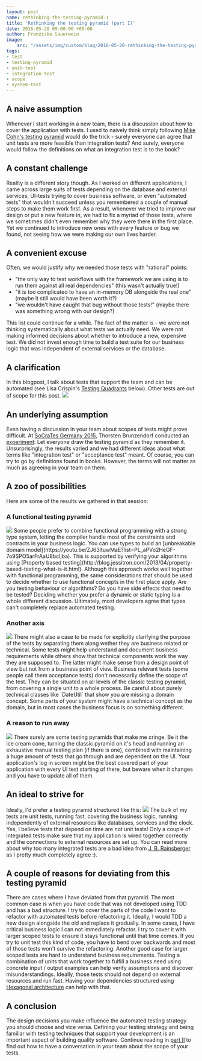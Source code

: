 ```yaml
---
layout: post
name: rethinking-the-testing-pyramid-1
title: 'Rethinking the testing pyramid (part I)'
date: 2016-05-20 09:00:00 +00:00
author: Franziska Sauerwein
image:
    src: "/assets/img/custom/blog/2016-05-20-rethinking-the-testing-pyramid/title.png"
tags:
- test
- testing-pyramid
- unit-test
- integration-test
- scope
- system-test
---
```


## A naive assumption
Whenever I start working in a new team, there is a discussion about how to cover the application with tests. I used to naively think simply following [Mike Cohn's testing pyramid](https://www.mountaingoatsoftware.com/blog/the-forgotten-layer-of-the-test-automation-pyramid) would do the trick - surely everyone can agree that unit tests are more feasible than integration tests? And surely, everyone would follow the definitions on what an integration test is to the book?

## A constant challenge
Reality is a different story though. As I worked on different applications, I came across large suits of tests depending on the database and external services, UI-tests trying to cover business software, or even "automated tests" that wouldn't succeed unless you remembered a couple of manual steps to make them work first.
As a result, whenever we tried to improve our design or put a new feature in, we had to fix a myriad of those tests, where we sometimes didn't even remember why they were there in the first place. Yet we continued to introduce new ones with every feature or bug we found, not seeing how we were making our own lives harder.

## A convenient excuse
Often, we would justify why we needed those tests with "rational" points:

- "the only way to test workflows with the framework we are using is to run them against all real dependencies" (this wasn't actually true!)
- "it is too complicated to have an in-memory DB alongside the real one" (maybe it still would have been worth it?)
- "we wouldn't have caught that bug without those tests!" (maybe there was something wrong with our design?)

This list could continue for a while. The fact of the matter is - we were not thinking systematically about what tests we actually need. We were not making informed decisions about whether to introduce a new, expensive test. We did not invest enough time to build a test suite for our business logic that was independent of external services or the database.

## A clarification
In this blogpost, I talk about tests that support the team and can be automated (see Lisa Crispin's [Testing Quadrants](http://lisacrispin.com/2011/11/08/using-the-agile-testing-quadrants/) below). Other tests are out of scope for this post.
<img src="/assets/img/custom/blog/2016-05-20-rethinking-the-testing-pyramid/Agile-Testing-Quadrants.png"/>

## An underlying assumption
Even having a discussion in your team about scopes of tests might prove difficult. At [SoCraTes Germany 2015](https://www.socrates-conference.de/), Thorsten Brunzendorf conducted an [experiment](https://twitter.com/thbrunzendorf/status/637313127231660033): Let everyone draw the testing pyramid as they remember it. Unsurprisingly, the results varied and we had different ideas about what terms like "integration test" or "acceptance test" meant. Of course, you can try to go by definitions found in books. However, the terms will not matter as much as agreeing in your team on them.

## A zoo of possibilities
Here are some of the results we gathered in that session:

### A functional testing pyramid
<img src="/assets/img/custom/blog/2016-05-20-rethinking-the-testing-pyramid/types-and-pb-testing.png"/>
Some people prefer to combine functional programming with a strong type system, letting the compiler handle most of the constraints and contracts in your business logic. You can use types to build an [unbreakable domain model](https://youtu.be/ZJ63ltuwMaE?list=PL_aPVo2HeGF-7o9SPO5arFrAaU8bcIjba).
This is supported by verifying your algorithms using [Property based testing](http://blog.jessitron.com/2013/04/property-based-testing-what-is-it.html). Although this approach works well together with functional programming, the same considerations that should be used to decide whether to use functional concepts in the first place apply. Are you testing behaviour or algorithms? Do you have side effects that need to be tested? Deciding whether you prefer a dynamic or static typing is a whole different discussion.
Ultimately, most developers agree that types can't completely replace automated testing.

### Another axis
<img src="/assets/img/custom/blog/2016-05-20-rethinking-the-testing-pyramid/separate-business.png"/>
There might also a case to be made for explicitly clarifying the purpose of the tests by separating them along wether they are business related or technical. Some tests might help understand and document business requirements while others show that technical components work the way they are supposed to. The latter might make sense from a design point of view but not from a business point of view. Business relevant tests (some people call them acceptance tests) don't necessarily define the scope of the test. They can be situated on all levels of the classic testing pyramid, from covering a single unit to a whole process.
Be careful about purely technical classes like `DateUtil` that show you are missing a domain concept. Some parts of your system might have a technical concept as the domain, but in most cases the business focus is on something different.

### A reason to run away
<img src="/assets/img/custom/blog/2016-05-20-rethinking-the-testing-pyramid/antipatterns.png"/>
There surely are some testing pyramids that make me cringe. Be it the ice cream cone, turning the classic pyramid on it's head and running an exhaustive manual testing plan (if there is one), combined with maintaining a huge amount of tests that go through and are dependent on the UI. Your application's log in screen might be the best covered part of your application with every UI test starting of there, but beware when it changes and you have to update all of them.

## An ideal to strive for
Ideally, I'd prefer a testing pyramid structured like this:
<img src="/assets/img/custom/blog/2016-05-20-rethinking-the-testing-pyramid/unit-pyramid.png"/>
The bulk of my tests are unit tests, running fast, covering the business logic, running independently of external resources like databases, services and the clock. Yes, I believe tests that depend on time are not unit tests!
Only a couple of integrated tests make sure that my application is wired together correctly and the connections to external resources are set up.
You can read more about why too many integrated tests are a bad idea from [J. B. Rainsberger](http://blog.thecodewhisperer.com/permalink/integrated-tests-are-a-scam) as I pretty much completely agree :).

## A couple of reasons for deviating from this testing pyramid
There are cases where I have deviated from that pyramid. The most common case is when you have code that was not developed using TDD and has a bad structure. I try to cover the parts of the code I want to refactor with automated tests before refactoring it. Ideally, I would TDD a new design alongside the old and replace it gradually. In some cases, I have critical business logic I can not immediately refactor. I try to cover it with larger scoped tests to ensure it stays functional until that time comes. If you try to unit test this kind of code, you have to bend over backwards and most of those tests won't survive the refactoring.
Another good case for larger scoped tests are hard to understand business requirements.
Testing a combination of units that work together to fulfill a business need using concrete input / output examples can help verify assumptions and discover misunderstandings.
Ideally, those tests should not depend on external resources and run fast. Having your dependencies structured using [Hexagonal architecture](http://alistair.cockburn.us/Hexagonal+architecture) can help with that.

## A conclusion
The design decisions you make influence the automated testing strategy you should choose and vice versa. Defining your testing strategy and being familiar with testing techniques that support your development is an important aspect of building quality software.
Continue reading in [part II](rethinking-the-testing-pyramid-2) to find out how to have a conversation in your team about the scope of your tests.
